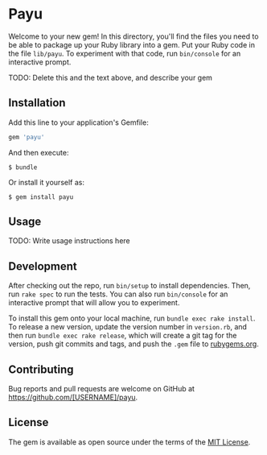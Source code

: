 # Payu

Welcome to your new gem! In this directory, you'll find the files you need to be able to package up your Ruby library into a gem. Put your Ruby code in the file `lib/payu`. To experiment with that code, run `bin/console` for an interactive prompt.

TODO: Delete this and the text above, and describe your gem

## Installation

Add this line to your application's Gemfile:

```ruby
gem 'payu'
```

And then execute:

    $ bundle

Or install it yourself as:

    $ gem install payu

## Usage

TODO: Write usage instructions here

## Development

After checking out the repo, run `bin/setup` to install dependencies. Then, run `rake spec` to run the tests. You can also run `bin/console` for an interactive prompt that will allow you to experiment.

To install this gem onto your local machine, run `bundle exec rake install`. To release a new version, update the version number in `version.rb`, and then run `bundle exec rake release`, which will create a git tag for the version, push git commits and tags, and push the `.gem` file to [rubygems.org](https://rubygems.org).

## Contributing

Bug reports and pull requests are welcome on GitHub at https://github.com/[USERNAME]/payu.

## License

The gem is available as open source under the terms of the [MIT License](https://opensource.org/licenses/MIT).
